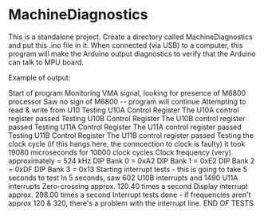 MachineDiagnostics
==================

This is a standalone project. Create a directory called MachineDiagnostics
and put this .ino file in it. When connected (via USB) to a computer, this
program will make the Arduino output diagnostics to verify that the
Arduino can talk to MPU board.

Example of output:

Start of program
Monitoring VMA signal, looking for presence of M6800 processor
Saw no sign of M6800 -- program will continue
Attempting to read & write from U10
Testing U10A Control Register
The U10A control register passed
Testing U10B Control Register
The U10B control register passed
Testing U11A Control Register
The U11A control register passed
Testing U11B Control Register
The U11B control register passed
Testing the clock cycle (if this hangs here, the conncection to clock is faulty)
It took 19080 microseconds for 10000 clock cycles
Clock frequency (very) approximately = 524 kHz
DIP Bank 0 = 0xA2
DIP Bank 1 = 0xE2
DIP Bank 2 = 0xDF
DIP Bank 3 = 0x13
Starting interrupt tests - this is going to take 5 seconds to test
In 5 seconds, saw 602 U10B interrupts and 1490 U11A interrupts
Zero-crossing approx. 120.40 times a second
Display interrupt approx. 298.00 times a second
Interrupt tests done - if frequencies aren't approx 120 & 320, there's a problem with the interrupt line.
END OF TESTS
